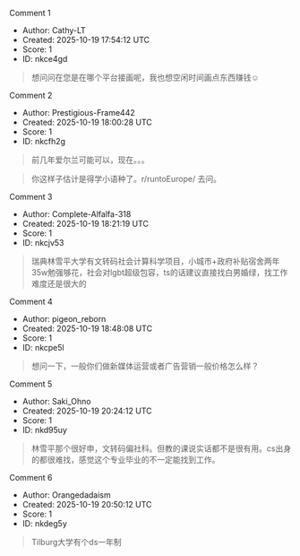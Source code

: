 Comment 1

- Author: Cathy-LT
- Created: 2025-10-19 17:54:12 UTC
- Score: 1
- ID: nkce4gd

> 想问问在您是在哪个平台接画呢，我也想空闲时间画点东西赚钱☺️

Comment 2

- Author: Prestigious-Frame442
- Created: 2025-10-19 18:00:28 UTC
- Score: 1
- ID: nkcfh2g

> 前几年爱尔兰可能可以，现在。。。

> 你这样子估计是得学小语种了。r/runtoEurope/ 去问。

Comment 3

- Author: Complete-Alfalfa-318
- Created: 2025-10-19 18:21:19 UTC
- Score: 1
- ID: nkcjv53

> 瑞典林雪平大学有文转码社会计算科学项目，小城市+政府补贴宿舍两年35w勉强够花，社会对lgbt超级包容，ts的话建议直接找白男婚绿，找工作难度还是很大的

Comment 4

- Author: pigeon_reborn
- Created: 2025-10-19 18:48:08 UTC
- Score: 1
- ID: nkcpe5l

> 想问一下，一般你们做新媒体运营或者广告营销一般价格怎么样？

Comment 5

- Author: Saki_Ohno
- Created: 2025-10-19 20:24:12 UTC
- Score: 1
- ID: nkd95uy

> 林雪平那个很好申，文转码偏社科。但教的课说实话都不是很有用。cs出身的都很难找，感觉这个专业毕业的不一定能找到工作。

Comment 6

- Author: Orangedadaism
- Created: 2025-10-19 20:50:12 UTC
- Score: 1
- ID: nkdeg5y

> Tilburg大学有个ds一年制
